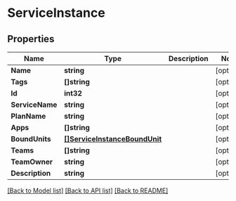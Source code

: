 # ServiceInstance

## Properties
Name | Type | Description | Notes
------------ | ------------- | ------------- | -------------
**Name** | **string** |  | [optional] 
**Tags** | **[]string** |  | [optional] 
**Id** | **int32** |  | [optional] 
**ServiceName** | **string** |  | [optional] 
**PlanName** | **string** |  | [optional] 
**Apps** | **[]string** |  | [optional] 
**BoundUnits** | [**[]ServiceInstanceBoundUnit**](ServiceInstanceBoundUnit.md) |  | [optional] 
**Teams** | **[]string** |  | [optional] 
**TeamOwner** | **string** |  | [optional] 
**Description** | **string** |  | [optional] 

[[Back to Model list]](../README.md#documentation-for-models) [[Back to API list]](../README.md#documentation-for-api-endpoints) [[Back to README]](../README.md)


